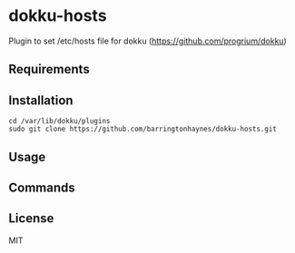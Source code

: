 dokku-hosts
===========

Plugin to set /etc/hosts file for dokku (https://github.com/progrium/dokku)

## Requirements

## Installation

```
cd /var/lib/dokku/plugins
sudo git clone https://github.com/barringtonhaynes/dokku-hosts.git
```

## Usage

## Commands

## License

MIT
